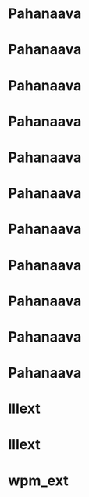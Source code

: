 # Pahanaava
# Pahanaava
# Pahanaava
# Pahanaava
# Pahanaava
# Pahanaava
# Pahanaava
# Pahanaava
# Pahanaava
# Pahanaava
# Pahanaava
# lllext
# lllext
# wpm_ext
